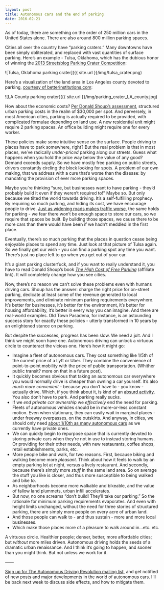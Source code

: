 ```yaml
---
layout: post
title: Autonomous cars and the end of parking
date: 2016-02-21
---
```


As of today, there are something on the order of 250 million cars in the United States alone. There are also around 800 million parking spaces. 

Cities all over the country have “parking craters.” Many downtowns have been simply obliterated, and replaced with vast quantities of surface parking. Here’s an example - Tulsa, Oklahoma, which has the dubious honor of winning the [2013 Streetsblog Parking Crater Competition][streetsblog]: 

![Tulsa, Oklahoma parking crater]({{ site.url }}/img/tulsa_crater.png)

Here’s a visualization of the land area in Los Angeles county devoted to parking, [courtesy of betterinstitutions.com][la-parking-crater]: 

![LA County parking crater]({{ site.url }}/img/parking_crater_LA_county.jpg)

How about the economic costs? [Per Donald Shoup’s assessment][shoup-parking-cost], structured urban parking costs in the realm of $30,000 per spot. And perversely, in most American cities, parking is actually required to be provided, with complicated formulae depending on land use. A new residential unit might require 2 parking spaces. An office building might require one for every worker. 

These policies make some intuitive sense on the surface. People driving to places have to park somewhere, right? But the real problem is that in most places, we’ve radically *under-priced* parking along our streets. Guess what happens when you hold the price way below the value of any good? Demand exceeds supply. So we have mostly free parking on public streets, drivers constantly circling the block looking for spots. A problem of our own making, that we address with a cure that’s worse than the disease: by mandating the provision of ever more parking spaces. 

Maybe you’re thinking “sure, but businesses want to have parking - they’d probably build it even if they weren’t required to!” Maybe so. But only because we tilted the world towards driving. It’s a self-fulfilling prophecy. By requiring so much parking, and hiding its cost, we have encourage people to drive. [Just as widening roads makes traffic worse][induced-demand], the same holds for parking - we fear there won’t be enough space to store our cars, so we require that spaces be built. By building those spaces, we cause there to be more cars than there would have been if we hadn’t meddled in the first place.

Eventually, there’s so much parking that the places in question cease being enjoyable places to spend any time. Just look at that picture of Tulsa again. So we finally get our wish - you can find a parking spot any time you want. There’s just no place left to go when you get out of your car. 

It’s a giant parking clusterfuck, and if you want to really understand it, you have to read Donald Shoup’s book [*The High Cost of Free Parking*][high-cost-of-free-parking] (affiliate link). It will completely change how you see cities. 

Now, there’s no reason we can’t solve these problems even with humans driving cars. Shoup has the answer: charge the right price for on-street parking, dedicate at least some of the revenue generated to local improvements, and eliminate minimum parking requirements everywhere. It’s better for businesses, it’s better for the environment, it’s better for housing affordability, it’s better in every way you can imagine. And there are real-world examples. Old Town Pasadena, for instance, is an astounding success story for exactly these policies - utterly transformed in 10 years by an enlightened stance on parking.

But despite the successes, progress has been slow. We need a jolt. And I think we might soon have one. Autonomous driving can unlock a virtuous circle to counteract the vicious one. Here’s how it might go: 

* Imagine a fleet of autonomous cars. They cost something like 1/5th of the current price of a Lyft or Uber. They combine the convenience of point-to-point mobility with the price of public transportation. (Whither public transit? more on that in a future post). 
* It quickly becomes obvious that taking an autonomous car everywhere you would normally drive is cheaper than owning a car yourself. It’s also *much more convenient* - because you don’t have to - you know - actually drive. Which, if you think about it, is kind of an [absurd activity][dinosaurs]. You also don’t have to park. And parking really sucks.
* If we *end private car ownership* we *effectively* end the need for parking. Fleets of autonomous vehicles should be in more-or-less constant motion. Even when stationary, they can easily wait in marginal places - under freeway overpasses, on the outskirts. And anyway, in cities, we should only need [about 1/10th as many autonomous cars][fagnant] as we currently have private ones.
* We can quickly begin to repurpose space that is currently devoted to storing private cars when they’re not in use to instead storing humans. Or providing for their other needs, with new restaurants, coffee shops, retail establishments, parks, etc.
* More people bike and walk, for two reasons. First, because biking and walking become more *pleasant.* Think about how it feels to walk by an empty parking lot at night, versus a lively restaurant. And secondly, because there’s simply more _stuff_ in the same land area. So on average the stuff you like is closer, and thus more susceptible to being walked and bike _to_.
* As neighborhoods become more walkable and bikeable, and the value of fallow land plummets, urban infill accelerates.
* But now, no one screams “don’t build! They’ll take our parking.” So the rationale for minimum parking requirements evaporates. And even with height limits unchanged, without the need for three stories of structured parking, there are simply more people on every acre of urban land. 
* And those people can walk to - and thus sustain - more and more local businesses. 
* Which make those places more of a pleasure to walk around in…etc. etc. 

A virtuous circle. Healthier people; denser, better, more affordable cities; but *without* more miles driven. Autonomous driving holds the seeds of a dramatic urban renaissance. And I think it’s going to happen, and sooner than you might think. But not unless we work for it.

——

[Sign up for The Autonomous Driving Revolution mailing list][mailing-list], and get notified of new posts and major developments in the world of autonomous cars. I’ll be back next week to discuss side effects, and how to mitigate them.

[streetsblog]: http://usa.streetsblog.org/2013/04/09/its-tulsa-vs-milwaukee-in-the-parking-madness-championship/#more-137734
[la-parking-crater]: http://www.betterinstitutions.com/blog/2016/1/2/map-a-parking-lot-with-all-of-la-countys-186-million-parking-spaces
[shoup-parking-cost]: http://shoup.bol.ucla.edu/HighCost.pdf
[dinosaurs]: http://www.qwantz.com/index.php?comic=2587
[high-cost-of-free-parking]: http://amzn.to/1OqVDmZ
[induced-demand]: https://vimeo.com/94457061
[fagnant]: http://www.caee.utexas.edu/prof/kockelman/public_html/TRB15SAVsinAustin.pdf
[mailing-list]: http://eepurl.com/bRkrSP
